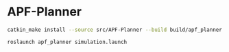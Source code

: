 # APF-Planner

```bash
catkin_make install --source src/APF-Planner --build build/apf_planner
```

```bash
roslaunch apf_planner simulation.launch
```
